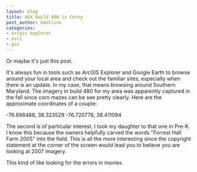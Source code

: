 ```yaml
---
layout: blog
title: AGX Build 480 is Corny
post_author: bdollins
categories:
- arcgis explorer
- esri
- gis
---
```


Or maybe it's just this post.

It's always fun in tools such as ArcGIS Explorer and Google Earth to browse around your local area and check out the familiar sites, especially when there is an update. In my case, that means browsing around Southern Maryland. The imagery in build 480 for my area was apparently captured in the fall since corn mazes can be see pretty clearly. Here are the approximate coordinates of a couple:

-76.698488, 38.323529
-76.720778, 38.411094

The second is of particular interest. I took my daughter to that one in Pre-K. I know this because the owners helpfully carved the words "Forrest Hall Farm 2005" into the field. This is all the more interesting since the copyright statement at the corner of the screen would lead you to believe you are looking at 2007 imagery.

This kind of like looking for the errors in movies.